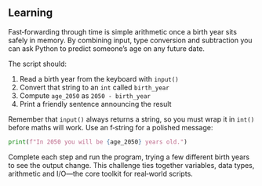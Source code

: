 ## Learning
Fast‑forwarding through time is simple arithmetic once a birth year sits safely in memory. By combining input, type conversion and subtraction you can ask Python to predict someone’s age on any future date.  

The script should:  
1. Read a birth year from the keyboard with `input()`  
2. Convert that string to an `int` called `birth_year`  
3. Compute `age_2050` as `2050 - birth_year`  
4. Print a friendly sentence announcing the result  

Remember that `input()` always returns a string, so you must wrap it in `int()` before maths will work. Use an f‑string for a polished message:  

```python
print(f"In 2050 you will be {age_2050} years old.")
```  

Complete each step and run the program, trying a few different birth years to see the output change. This challenge ties together variables, data types, arithmetic and I/O—the core toolkit for real‑world scripts.
